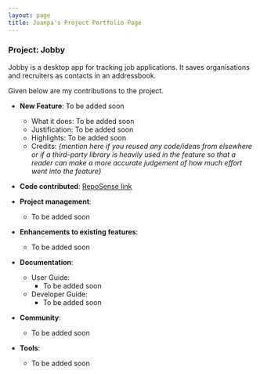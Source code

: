 ```yaml
---
layout: page
title: Juanpa's Project Portfolio Page
---
```


### Project: Jobby

Jobby is a desktop app for tracking job applications.
It saves organisations and recruiters as contacts in an addressbook.

Given below are my contributions to the project.

* **New Feature**: To be added soon
    * What it does: To be added soon
    * Justification: To be added soon
    * Highlights: To be added soon
    * Credits: *{mention here if you reused any code/ideas from elsewhere or if a third-party library is heavily used in the feature so that a reader can make a more accurate judgement of how much effort went into the feature}*

* **Code contributed**: [RepoSense link]()

* **Project management**:
    * To be added soon

* **Enhancements to existing features**:
    * To be added soon

* **Documentation**:
    * User Guide:
        * To be added soon
    * Developer Guide:
        * To be added soon

* **Community**:
    * To be added soon

* **Tools**:
    * To be added soon
